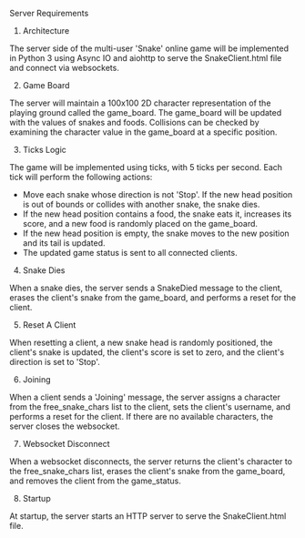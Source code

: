Server Requirements

1. Architecture

The server side of the multi-user 'Snake' online game will be implemented in Python 3 using Async IO and aiohttp to serve the SnakeClient.html file and connect via websockets.

2. Game Board

The server will maintain a 100x100 2D character representation of the playing ground called the game_board. The game_board will be updated with the values of snakes and foods. Collisions can be checked by examining the character value in the game_board at a specific position.

3. Ticks Logic

The game will be implemented using ticks, with 5 ticks per second. Each tick will perform the following actions:

- Move each snake whose direction is not 'Stop'. If the new head position is out of bounds or collides with another snake, the snake dies.
- If the new head position contains a food, the snake eats it, increases its score, and a new food is randomly placed on the game_board.
- If the new head position is empty, the snake moves to the new position and its tail is updated.
- The updated game status is sent to all connected clients.

4. Snake Dies

When a snake dies, the server sends a SnakeDied message to the client, erases the client's snake from the game_board, and performs a reset for the client.

5. Reset A Client

When resetting a client, a new snake head is randomly positioned, the client's snake is updated, the client's score is set to zero, and the client's direction is set to 'Stop'.

6. Joining

When a client sends a 'Joining' message, the server assigns a character from the free_snake_chars list to the client, sets the client's username, and performs a reset for the client. If there are no available characters, the server closes the websocket.

7. Websocket Disconnect

When a websocket disconnects, the server returns the client's character to the free_snake_chars list, erases the client's snake from the game_board, and removes the client from the game_status.

8. Startup

At startup, the server starts an HTTP server to serve the SnakeClient.html file.
